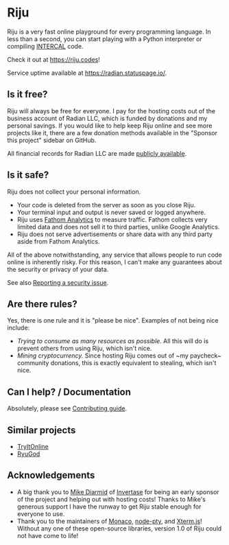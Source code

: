 # Riju

Riju is a very fast online playground for every programming language.
In less than a second, you can start playing with a Python interpreter
or compiling [INTERCAL](https://en.wikipedia.org/wiki/INTERCAL) code.

Check it out at <https://riju.codes>!

Service uptime available at <https://radian.statuspage.io/>.

## Is it free?

Riju will always be free for everyone. I pay for the hosting costs out
of the business account of Radian LLC, which is funded by donations
and my personal savings. If you would like to help keep Riju online
and see more projects like it, there are a few donation methods
available in the "Sponsor this project" sidebar on GitHub.

All financial records for Radian LLC are made [publicly
available](https://github.com/radian-software/financials).

## Is it safe?

Riju does not collect your personal information.

* Your code is deleted from the server as soon as you close Riju.
* Your terminal input and output is never saved or logged anywhere.
* Riju uses [Fathom Analytics](https://usefathom.com/) to measure
  traffic. Fathom collects very limited data and does not sell it to
  third parties, unlike Google Analytics.
* Riju does not serve advertisements or share data with any third
  party aside from Fathom Analytics.

All of the above notwithstanding, any service that allows people to
run code online is inherently risky. For this reason, I can't make any
guarantees about the security or privacy of your data.

See also [Reporting a security issue](SECURITY.md).

## Are there rules?

Yes, there is one rule and it is "please be nice". Examples of not
being nice include:

* *Trying to consume as many resources as possible.* All this will do
  is prevent others from using Riju, which isn't nice.
* *Mining cryptocurrency.* Since hosting Riju comes out of ~my
  paycheck~ community donations, this is exactly equivalent to
  stealing, which isn't nice.

## Can I help? / Documentation

Absolutely, please see [Contributing guide](CONTRIBUTING.md).

## Similar projects

* [TryItOnline](https://tio.run/)
* [RyuGod](https://www.ryugod.com/)

## Acknowledgements

* A big thank you to [Mike Diarmid](https://github.com/Salakar) of
  [Invertase](https://github.com/invertase) for being an early sponsor
  of the project and helping out with hosting costs! Thanks to Mike's
  generous support I have the runway to get Riju stable enough for
  everyone to use.
* Thank you to the maintainers of
  [Monaco](https://github.com/microsoft/monaco-editor),
  [node-pty](https://github.com/microsoft/node-pty), and
  [Xterm.js](https://github.com/xtermjs/xterm.js/)! Without any one of
  these open-source libraries, version 1.0 of Riju could not have come
  to life!
